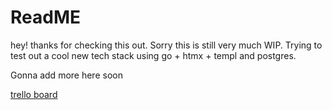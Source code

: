 # ReadME

hey! thanks for checking this out. Sorry this is still very much WIP. Trying to
test out a cool new tech stack using go + htmx + templ and postgres.

Gonna add more here soon

[trello board](https://trello.com/b/kt4rJOjn/dev)
